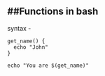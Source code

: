 ##Functions in bash
---
syntax -

    get_name() {
      echo "John"
    }

    echo "You are $(get_name)"
